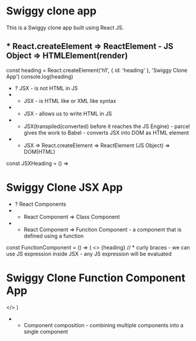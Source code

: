 # Swiggy clone app

This is a Swiggy clone app built using React JS.

## * React.createElement => ReactElement - JS Object => HTMLElement(render)

const heading = React.createElement('h1', { id: 'heading' }, 'Swiggy Clone App')
console.log(heading)

 * ? JSX - is not HTML in JS
 * * JSX - is HTML like or XML like syntax
 * * JSX - allows us to write HTML in JS
 * * JSX(transpiled(converted) before it reaches the JS Engine) - parcel gives the work to Babel - converts JSX into DOM as HTML element
 * * JSX => React.createElement => ReactElement (JS Object) => DOM(HTML)
     
const JSXHeading = () => <h1 id="jsxHeading">Swiggy Clone JSX App</h1>

 * ? React Components
 * * React Component => Class Component
 * * React Component => Function Component - a component that is defined using a function


const FunctionComponent = () => (
  <>
    {heading} // * curly braces - we can use JS expression inside JSX - any JS expression will be evaluated
    <JSXHeading />
    <h1 id="functionComponentHeading">Swiggy Clone Function Component App</h1>
  </>
)


 * * Component composition - combining multiple components into a single component

